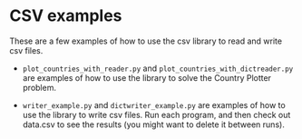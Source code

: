 # CSV examples

These are a few examples of how to use the csv library to read and write csv files.

- `plot_countries_with_reader.py` and `plot_countries_with_dictreader.py`  are examples of how to use the library to solve the Country Plotter problem.

- `writer_example.py` and `dictwriter_example.py` are examples of how to use the library to write csv files. Run each program, and then check out data.csv to see the results (you might want to delete it between runs). 
